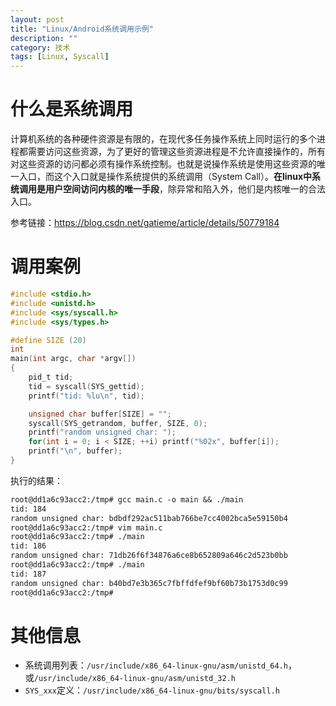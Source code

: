 ```yaml
---
layout: post
title: "Linux/Android系统调用示例"
description: ""
category: 技术
tags: [Linux, Syscall]
---
```


# 什么是系统调用

计算机系统的各种硬件资源是有限的，在现代多任务操作系统上同时运行的多个进程都需要访问这些资源，为了更好的管理这些资源进程是不允许直接操作的，所有对这些资源的访问都必须有操作系统控制。也就是说操作系统是使用这些资源的唯一入口，而这个入口就是操作系统提供的系统调用（System Call）。**在linux中系统调用是用户空间访问内核的唯一手段**，除异常和陷入外，他们是内核唯一的合法入口。

<!-- more -->

参考链接：https://blog.csdn.net/gatieme/article/details/50779184

# 调用案例

```c
#include <stdio.h>
#include <unistd.h>
#include <sys/syscall.h>
#include <sys/types.h>

#define SIZE (20)
int
main(int argc, char *argv[])
{
	pid_t tid;
	tid = syscall(SYS_gettid);
	printf("tid: %lu\n", tid);

	unsigned char buffer[SIZE] = "";
	syscall(SYS_getrandom, buffer, SIZE, 0);
	printf("random unsigned char: ");
	for(int i = 0; i < SIZE; ++i) printf("%02x", buffer[i]);
	printf("\n", buffer);
}
```

执行的结果：

```txt
root@dd1a6c93acc2:/tmp# gcc main.c -o main && ./main
tid: 184
random unsigned char: bdbdf292ac511bab766be7cc4002bca5e59150b4
root@dd1a6c93acc2:/tmp# vim main.c
root@dd1a6c93acc2:/tmp# ./main
tid: 186
random unsigned char: 71db26f6f34876a6ce8b652809a646c2d523b0bb
root@dd1a6c93acc2:/tmp# ./main
tid: 187
random unsigned char: b40bd7e3b365c7fbffdfef9bf60b73b1753d0c99
root@dd1a6c93acc2:/tmp#
```


# 其他信息

- 系统调用列表：`/usr/include/x86_64-linux-gnu/asm/unistd_64.h`，或`/usr/include/x86_64-linux-gnu/asm/unistd_32.h`
- `SYS_xxx`定义：`/usr/include/x86_64-linux-gnu/bits/syscall.h`


